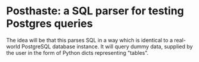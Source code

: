 # Posthaste: a SQL parser for testing Postgres queries

The idea will be that this parses SQL in a way which is identical to a real-world PostgreSQL database instance. It will query dummy data, supplied by the user in the form of Python dicts representing "tables".

